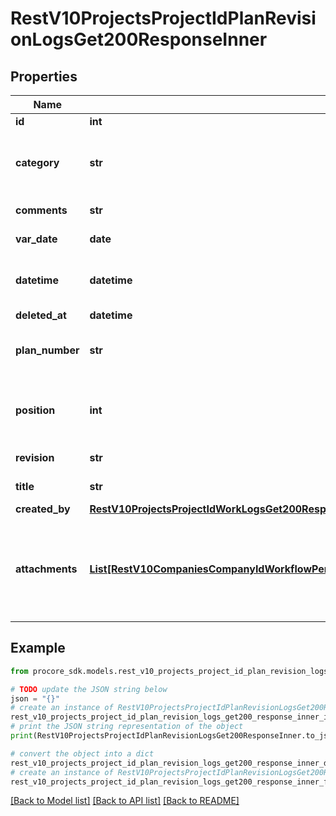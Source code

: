 # RestV10ProjectsProjectIdPlanRevisionLogsGet200ResponseInner


## Properties

Name | Type | Description | Notes
------------ | ------------- | ------------- | -------------
**id** | **int** | ID | [optional] 
**category** | **str** | Category of discipline that appears on the revision | [optional] 
**comments** | **str** | Additional comments | [optional] 
**var_date** | **date** | Date of record | [optional] 
**datetime** | **datetime** | Estimated UTC datetime of record | [optional] 
**deleted_at** | **datetime** | Deleted at | [optional] 
**plan_number** | **str** | Number that appears on the plan submitted | [optional] 
**position** | **int** | Order in which this entry was recorded for the day | [optional] 
**revision** | **str** | Revision number | [optional] 
**title** | **str** | Title of the plans | [optional] 
**created_by** | [**RestV10ProjectsProjectIdWorkLogsGet200ResponseInnerCreatedBy**](RestV10ProjectsProjectIdWorkLogsGet200ResponseInnerCreatedBy.md) |  | [optional] 
**attachments** | [**List[RestV10CompaniesCompanyIdWorkflowPermanentLogsGet200ResponseInnerAttachmentsInner]**](RestV10CompaniesCompanyIdWorkflowPermanentLogsGet200ResponseInnerAttachmentsInner.md) | Plan Revision Log Attachments are not viewable or used on web | [optional] 

## Example

```python
from procore_sdk.models.rest_v10_projects_project_id_plan_revision_logs_get200_response_inner import RestV10ProjectsProjectIdPlanRevisionLogsGet200ResponseInner

# TODO update the JSON string below
json = "{}"
# create an instance of RestV10ProjectsProjectIdPlanRevisionLogsGet200ResponseInner from a JSON string
rest_v10_projects_project_id_plan_revision_logs_get200_response_inner_instance = RestV10ProjectsProjectIdPlanRevisionLogsGet200ResponseInner.from_json(json)
# print the JSON string representation of the object
print(RestV10ProjectsProjectIdPlanRevisionLogsGet200ResponseInner.to_json())

# convert the object into a dict
rest_v10_projects_project_id_plan_revision_logs_get200_response_inner_dict = rest_v10_projects_project_id_plan_revision_logs_get200_response_inner_instance.to_dict()
# create an instance of RestV10ProjectsProjectIdPlanRevisionLogsGet200ResponseInner from a dict
rest_v10_projects_project_id_plan_revision_logs_get200_response_inner_from_dict = RestV10ProjectsProjectIdPlanRevisionLogsGet200ResponseInner.from_dict(rest_v10_projects_project_id_plan_revision_logs_get200_response_inner_dict)
```
[[Back to Model list]](../README.md#documentation-for-models) [[Back to API list]](../README.md#documentation-for-api-endpoints) [[Back to README]](../README.md)


